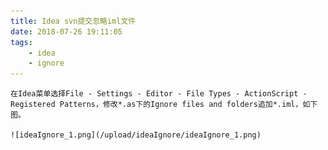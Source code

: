 ```yaml
---
title: Idea svn提交忽略iml文件
date: 2018-07-26 19:11:05
tags:
    - idea
    - ignore
---
```

    在Idea菜单选择File - Settings - Editor - File Types - ActionScript - Registered Patterns，修改*.as下的Ignore files and folders追加*.iml，如下图。
    
    ![ideaIgnore_1.png](/upload/ideaIgnore/ideaIgnore_1.png)
    
     

